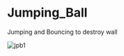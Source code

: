 # Jumping_Ball
Jumping and Bouncing to destroy wall

![jpb1](https://user-images.githubusercontent.com/20837005/168130246-63483409-1eae-4fe6-ae7a-ff2f2828649f.jpg)
